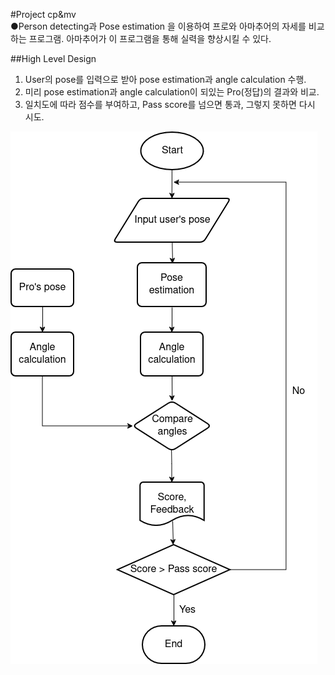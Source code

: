 #Project cp&mv  
●Person detecting과 Pose estimation 을 이용하여 프로와 아마추어의 자세를 비교하는 프로그램. 아마추어가 이 프로그램을 통해 실력을 향상시킬 수 있다.

##High Level Design
1. User의 pose를 입력으로 받아 pose estimation과 angle calculation 수행.
2. 미리 pose estimation과 angle calculation이 되있는 Pro(정답)의 결과와 비교.
3. 일치도에 따라 점수를 부여하고, Pass score를 넘으면 통과, 그렇지 못하면 다시 시도.
<img src = "./cp_and_mv.png">
